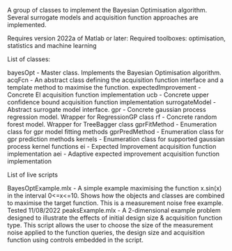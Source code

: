 A group of classes to implement the Bayesian Optimisation algorithm. Several
surrogate models and acquisition function approaches are implemented.

Requires version 2022a of Matlab or later:
Required toolboxes: optimisation, statistics and machine learning

List of classes:

bayesOpt            - Master class. Implements the Bayesian Optimisation algorithm.
acqFcn              - An abstract class defining the acquisition function interface and
                      a template method to maximise the function.
expectedImprovement - Concrete EI acquisition function implementation
ucb                 - Concrete upper confidence bound acquisition function implementation
surrogateModel      - Abstract surrogate model interface.
gpr                 - Concrete gaussian process regression model. Wrapper for RegressionGP class
rf                  - Concrete random forest model. Wrapper for TreeBagger class
gprFitMethod        - Enumeration class for gpr model fitting methods
gprPredMethod       - Enumeration class for gpr prediction methods
kernels             - Enumeration class for supported gaussian process kernel functions
ei                  - Expected Improvement acquisition function implementation
aei                 - Adaptive expected improvement acquisition function implementation


List of live scripts

BayesOptExample.mlx - A simple example maximising the function x.sin(x) in the interval 0<=x<=10.
                      Shows how the objects and classes are combined to maximise the target
                      function. This is a measurement noise free example. Tested 11/08/2022
peaksExample.mlx    - A 2-dimensional example problem designed to illustrate the effects of initial
                      design size & acquisition function type. This script allows the user to choose
                      the size of the measurement noise applied to the function queries, the
                      design size and acquisition function using controls embedded in the script.
